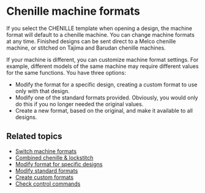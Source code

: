 # Chenille machine formats

If you select the CHENILLE template when opening a design, the machine format will default to a chenille machine. You can change machine formats at any time. Finished designs can be sent direct to a Melco chenille machine, or stitched on Tajima and Barudan chenille machines.

If your machine is different, you can customize machine format settings. For example, different models of the same machine may require different values for the same functions. You have three options:

- Modify the format for a specific design, creating a custom format to use only with that design.
- Modify one of the standard formats provided. Obviously, you would only do this if you no longer needed the original values.
- Create a new format, based on the original, and make it available to all designs.

## Related topics

- [Switch machine formats](Switch_machine_formats)
- [Combined chenille & lockstitch](Combined_chenille_lockstitch)
- [Modify format for specific designs](Modify_format_for_specific_designs)
- [Modify standard formats](Modify_standard_formats)
- [Create custom formats](Create_custom_formats)
- [Check control commands](Check_control_commands)
